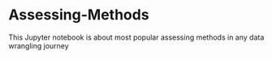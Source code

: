 # Assessing-Methods
This Jupyter notebook is about most popular assessing methods in any data wrangling journey

